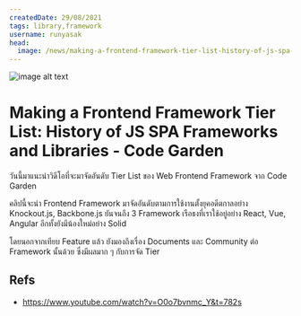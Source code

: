 ```yaml
---
createdDate: 29/08/2021
tags: library,framework
username: runyasak
head:
  image: /news/making-a-frontend-framework-tier-list-history-of-js-spa-frameworks-and-libraries/og.jpeg
---
```


![image alt text](/news/making-a-frontend-framework-tier-list-history-of-js-spa-frameworks-and-libraries/image-1.jpeg)

# Making a Frontend Framework Tier List: History of JS SPA Frameworks and Libraries - Code Garden

วันนี้มาแนะนำวิดีโอที่จะมาจัดอันดับ Tier List ของ Web Frontend Framework จาก Code Garden

คลิปนี้จะนำ Frontend Framework มาจัดอันดับตามการใช้งานตั้งยุคอดีตกาลอย่าง Knockout.js, Backbone.js ยันจนถึง 3 Framework เรือธงที่เราใช้อยู่อย่าง React, Vue, Angular อีกทั้งยังมีน้องใหม่อย่าง Solid

โดยนอกจากเทียบ Feature แล้ว ยังมองถึงเรื่อง Documents และ Community ต่อ Framework นั้นด้วย ซึ่งมีผลมาก ๆ กับการจัด Tier

## Refs
- https://www.youtube.com/watch?v=O0o7bvnmc_Y&t=782s
